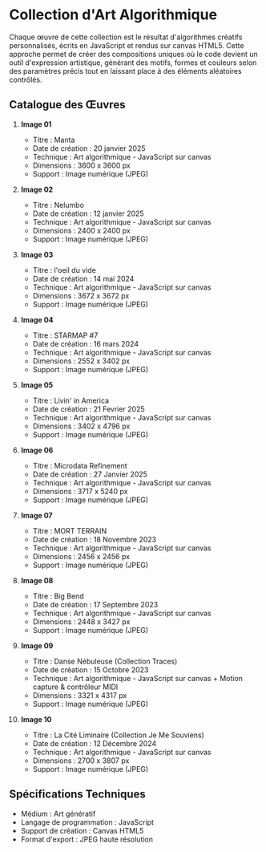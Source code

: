 # Collection d'Art Algorithmique

Chaque œuvre de cette collection est le résultat d'algorithmes créatifs personnalisés, écrits en JavaScript et rendus sur canvas HTML5. Cette approche permet de créer des compositions uniques où le code devient un outil d'expression artistique, générant des motifs, formes et couleurs selon des paramètres précis tout en laissant place à des éléments aléatoires contrôlés.

## Catalogue des Œuvres

1. **Image 01**

   - Titre : Manta
   - Date de création : 20 janvier 2025
   - Technique : Art algorithmique - JavaScript sur canvas
   - Dimensions : 3600 x 3600 px
   - Support : Image numérique (JPEG)

2. **Image 02**

   - Titre : Nelumbo
   - Date de création : 12 janvier 2025
   - Technique : Art algorithmique - JavaScript sur canvas
   - Dimensions : 2400 x 2400 px
   - Support : Image numérique (JPEG)

3. **Image 03**

   - Titre : l'oeil du vide
   - Date de création : 14 mai 2024
   - Technique : Art algorithmique - JavaScript sur canvas
   - Dimensions : 3672 x 3672 px
   - Support : Image numérique (JPEG)

4. **Image 04**

   - Titre : STARMAP #7
   - Date de création : 16 mars 2024
   - Technique : Art algorithmique - JavaScript sur canvas
   - Dimensions : 2552 x 3402 px
   - Support : Image numérique (JPEG)

5. **Image 05**

   - Titre : Livin' in America
   - Date de création : 21 Fevrier 2025
   - Technique : Art algorithmique - JavaScript sur canvas
   - Dimensions : 3402 x 4796 px
   - Support : Image numérique (JPEG)

6. **Image 06**

   - Titre : Microdata Refinement
   - Date de création : 27 Janvier 2025
   - Technique : Art algorithmique - JavaScript sur canvas
   - Dimensions : 3717 x 5240 px
   - Support : Image numérique (JPEG)

7. **Image 07**

   - Titre : MORT TERRAIN
   - Date de création : 18 Novembre 2023
   - Technique : Art algorithmique - JavaScript sur canvas
   - Dimensions : 2456 x 2456 px
   - Support : Image numérique (JPEG)

8. **Image 08**

   - Titre : Big Bend
   - Date de création : 17 Septembre 2023
   - Technique : Art algorithmique - JavaScript sur canvas
   - Dimensions : 2448 x 3427 px
   - Support : Image numérique (JPEG)

9. **Image 09**

   - Titre : Danse Nébuleuse (Collection Traces)
   - Date de création : 15 Octobre 2023
   - Technique : Art algorithmique - JavaScript sur canvas + Motion capture & contrôleur MIDI
   - Dimensions : 3321 x 4317 px
   - Support : Image numérique (JPEG)

10. **Image 10**
    - Titre : La Cité Liminaire (Collection Je Me Souviens)
    - Date de création : 12 Décembre 2024
    - Technique : Art algorithmique - JavaScript sur canvas
    - Dimensions : 2700 x 3807 px
    - Support : Image numérique (JPEG)

## Spécifications Techniques

- Médium : Art génératif
- Langage de programmation : JavaScript
- Support de création : Canvas HTML5
- Format d'export : JPEG haute résolution
